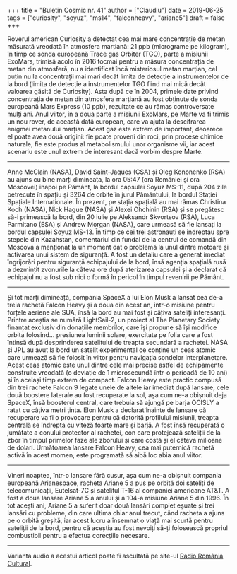 +++
title = "Buletin Cosmic nr. 41"
author = ["Claudiu"]
date = 2019-06-25
tags = ["curiosity", "soyuz", "ms14", "falconheavy", "ariane5"]
draft = false
+++

Roverul american Curiosity a detectat cea mai mare concentrație de metan măsurată vreodată în atmosfera marțiană: 21 ppb (micrograme pe kilogram), în timp ce sonda europeană Trace gas Orbiter (TGO), parte a misiunii ExoMars, trimisă acolo în 2016 tocmai pentru a măsura concentrația de metan din atmosferă, nu a identificat încă misteriosul metan marțian, cel puțin nu la concentrații mai mari decât limita de detecție a instrumentelor de la bord (limita de detecție a instrumentelor TGO fiind mai mică decât valoarea găsită de Curiosity). Asta după ce în 2004, primele date privind concentrația de metan din atmosfera marțiană au fost obținute de sonda europeană Mars Express (10 ppb), rezultate ce au rămas controversate mulți ani. Anul viitor, în a doua parte a misiunii ExoMars, pe Marte va fi trimis un nou rover, de această dată european, care va ajuta la descifrarea enigmei metanului marțian. Acest gaz este extrem de important, deoarece el poate avea două origini: fie poate proveni din roci, prin procese chimice naturale, fie este produs al metabolismului unor organisme vii, iar acest scenariu este unul extrem de interesant dacă vorbim despre Marte.

---

Anne McClain (NASA), David Saint-Jaques (CSA) și Oleg Kononenko (RSA) au ajuns cu bine marți dimineața, la ora 05:47 (ora României și ora Moscovei) înapoi pe Pământ, la bordul capsulei Soyuz MS-11, după 204 zile petrecute în spațiu și 3264 de orbite în jurul Pământului, la bordul Stației Spațiale Internaționale. În prezent, pe stația spațială au mai rămas Christina Koch (NASA), Nick Hague (NASA) și Alexei Ohchinin (RSA) și se pregătesc să-i primească la bord, din 20 iulie pe Aleksandr Skvortsov (RSA), Luca Parmitano (ESA) și Andrew Morgan (NASA), care urmeasă să fie lansați la bordul capsulei Soyuz MS-13. În timp ce cei trei astronauți se îndreptau spre stepele din Kazahstan, comentariul din fundal de la centrul de comandă din Moscova a menționat la un moment dat o problemă la unul dintre motoare și activarea unui sistem de siguranță. A fost un detaliu care a generat imediat îngrijorări pentru siguranță echipajului de la bord, însă agenția spațială rusă a dezmințit zvonurile la câteva ore după aterizarea capsulei și a declarat că echipajul nu a fost sub nici o formă în pericol în timpul revenirii pe Pământ.

---

Și tot marți dimineață, compania SpaceX a lui Elon Musk a lansat cea de-a treia rachetă Falcon Heavy și a doua din acest an, într-o misiune pentru forțele aeriene ale SUA, însă la bord au mai fost și câțiva sateliți interesanți. Printre aceștia se numără LightSail-2, un proiect al The Planetary Society finanțat exclusiv din donațiile membrilor, care își propune să își modifice orbita folosind… presiunea luminii solare, exercitate pe folia care a fost întinsă după desprinderea satelitului de treapta secundară a rachetei. NASA și JPL au avut la bord un satelit experimental ce conține un ceas atomic care urmează să fie folosit în viitor pentru navigația sondelor interplanetare. Acest ceas atomic este unul dintre cele mai precise astfel de echipamente construite vreodată (o deviație de 1 microsecundă într-o perioadă de 10 ani) și în același timp extrem de compact. Falcon Heavy este practic compusă din trei rachete Falcon 9 legate unele de altele iar imediat după lansare, cele două boostere laterale au fost recuperate la sol, așa cum ne-a obișnuit deja SpaceX, însă boosterul central, care trebuia să ajungă pe barja OCISLY a ratat cu câțiva metri ținta. Elon Musk a declarat înainte de lansare că recuperare va fi o provocare pentru că datorită profilului misiunii, treapta centrală se îndrepta cu viteză foarte mare și barjă. A fost însă recuperată o jumătate a conului protector al rachetei, con care protejează sateliții de la zbor în timpul primelor faze ale zborului și care costă și el câteva milioane de dolari. Următoarea lansare Falcon Heavy, cea mai puternică rachetă activă în acest momen, este programată să aibă loc abia anul viitor.

---

Vineri noaptea, într-o lansare fără cusur, așa cum ne-a obișnuit compania europeană Arianespace, racheta Ariane 5 a pus pe orbită doi sateliți de telecomunicații, Eutelsat-7C și satelitul T-16 al companiei americane AT&T. A fost a doua lansare Ariane 5 a anului și a 104-a misiune Ariane 5 din 1996. În tot acești ani, Ariane 5 a suferit doar două lansări complet eșuate și trei lansări cu probleme, din care ultima chiar anul trecut, când racheta a ajuns pe o orbită greșită, iar acest lucru a însemnat o viață mai scurtă pentru sateliții de la bord, pentru că aceștia au fost nevoiți să-ți folosească propriul combustibil pentru a efectua corecțiile necesare.

---

Varianta audio a acestui articol poate fi ascultată pe site-ul [Radio România Cultural](https://radioromaniacultural.ro/buletin-cosmic-32/).
